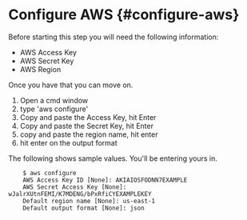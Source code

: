 # Configure AWS {#configure-aws}

Before starting this step you will need the following information:
* AWS Access Key
* AWS Secret Key
* AWS Region

Once you have that you can move on.

1) Open a cmd window
2) type 'aws configure'
3) Copy and paste the Access Key, hit Enter
4) Copy and paste the Secret Key, hit Enter
5) copy and paste the region name, hit enter
6) hit enter on the output format
    
The following shows sample values.  You'll be entering yours in.

```
    $ aws configure
    AWS Access Key ID [None]: AKIAIOSFODNN7EXAMPLE
    AWS Secret Access Key [None]: wJalrXUtnFEMI/K7MDENG/bPxRfiCYEXAMPLEKEY
    Default region name [None]: us-east-1
    Default output format [None]: json
```